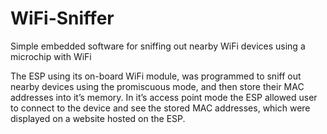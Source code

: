 # WiFi-Sniffer
Simple embedded software for sniffing out nearby WiFi devices using a microchip with WiFi

The ESP using its on-board WiFi module, was programmed to sniff out nearby devices using the promiscuous mode, and then store their MAC addresses into it’s memory. 
In it’s access point mode the ESP allowed user to connect to the device and see the stored MAC addresses, which were displayed on a website hosted on the ESP.
